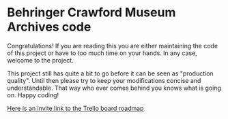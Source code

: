 # Behringer Crawford Museum Archives code
Congratulations! If you are reading this you are either maintaining the code of this project or have to too much time on your hands. In any case, welcome to the project.

This project still has quite a bit to go before it can be seen as "production quality". Until then please try to keep your modifications concise and understandable. That way who ever comes behind you knows what is going on. Happy coding!

[Here is an invite link to the Trello board roadmap](https://trello.com/invite/b/eniAy0Iq/c4534e382a52e34d0b1ce52ec9204c1d/bcm-archives)